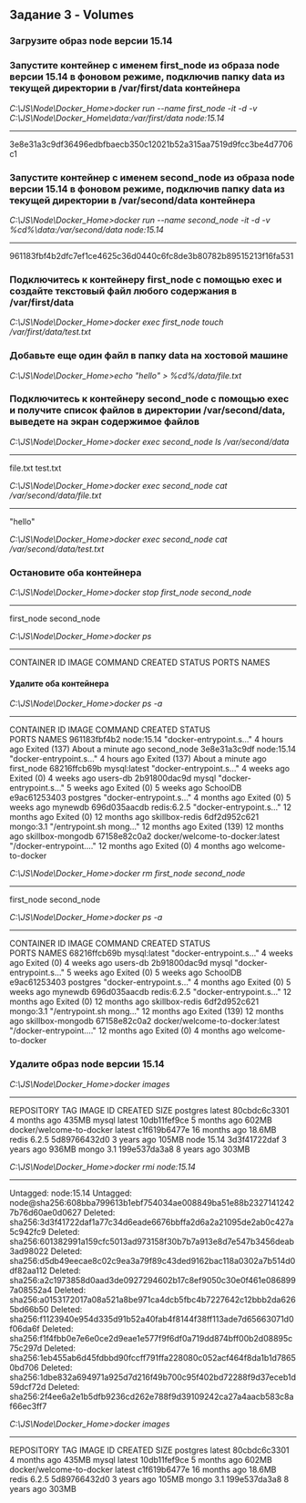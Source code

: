 ## Задание 3 - Volumes

### Загрузите образ node версии 15.14
### Запустите контейнер с именем first_node из образа node версии 15.14 в фоновом режиме, подключив папку data из текущей директории в /var/first/data контейнера

*C:\JS\Node\Docker_Home>docker run --name first_node -it -d -v C:\JS\Node\Docker_Home\data:/var/first/data node:15.14*
***
3e8e31a3c9df36496edbfbaecb350c12021b52a315aa7519d9fcc3be4d7706c1

### Запустите контейнер с именем second_node из образа node версии 15.14 в фоновом режиме, подключив папку data из текущей директории в /var/second/data контейнера
*C:\JS\Node\Docker_Home>docker run --name second_node -it -d -v %cd%\data:/var/second/data node:15.14*
***
961183fbf4b2dfc7ef1ce4625c36d0440c6fc8de3b80782b89515213f16fa531

### Подключитесь к контейнеру first_node с помощью exec и создайте текстовый файл любого содержания в /var/first/data

*C:\JS\Node\Docker_Home>docker exec first_node touch /var/first/data/test.txt*

### Добавьте еще один файл в папку data на хостовой машине

*C:\JS\Node\Docker_Home>echo "hello" > %cd%/data/file.txt*

### Подключитесь к контейнеру second_node с помощью exec и получите список файлов в директории /var/second/data, выведете на экран содержимое файлов

*C:\JS\Node\Docker_Home>docker exec second_node ls /var/second/data*
***
file.txt
test.txt

*C:\JS\Node\Docker_Home>docker exec second_node cat /var/second/data/file.txt*
***
"hello" 

*C:\JS\Node\Docker_Home>docker exec second_node cat /var/second/data/test.txt*

### Остановите оба контейнера
*C:\JS\Node\Docker_Home>docker stop first_node second_node*
***
first_node
second_node

*C:\JS\Node\Docker_Home>docker ps*
***
CONTAINER ID   IMAGE     COMMAND   CREATED   STATUS    PORTS     NAMES

#### Удалите оба контейнера

*C:\JS\Node\Docker_Home>docker ps -a*
***
CONTAINER ID   IMAGE                             COMMAND                  CREATED         STATUS    
                        PORTS     NAMES
961183fbf4b2   node:15.14                        "docker-entrypoint.s…"   4 hours ago     Exited (137) About a minute ago             second_node
3e8e31a3c9df   node:15.14                        "docker-entrypoint.s…"   4 hours ago     Exited (137) About a minute ago             first_node
68216ffcb69b   mysql:latest                      "docker-entrypoint.s…"   4 weeks ago     Exited (0) 4 weeks ago                      users-db
2b91800dac9d   mysql                             "docker-entrypoint.s…"   5 weeks ago     Exited (0) 5 weeks ago                      SchoolDB
e9ac61253403   postgres                          "docker-entrypoint.s…"   4 months ago    Exited (0) 5 weeks ago                      mynewdb
696d035aacdb   redis:6.2.5                       "docker-entrypoint.s…"   12 months ago   Exited (0) 12 months ago                    skillbox-redis
6df2d952c621   mongo:3.1                         "/entrypoint.sh mong…"   12 months ago   Exited (139) 12 months ago                  skillbox-mongodb
67158e82c0a2   docker/welcome-to-docker:latest   "/docker-entrypoint.…"   12 months ago   Exited (0) 4 months ago                     welcome-to-docker

*C:\JS\Node\Docker_Home>docker rm first_node second_node*
***
first_node
second_node

*C:\JS\Node\Docker_Home>docker ps -a*
***
CONTAINER ID   IMAGE                             COMMAND                  CREATED         STATUS    
                   PORTS     NAMES
68216ffcb69b   mysql:latest                      "docker-entrypoint.s…"   4 weeks ago     Exited (0) 4 weeks ago                 users-db
2b91800dac9d   mysql                             "docker-entrypoint.s…"   5 weeks ago     Exited (0) 5 weeks ago                 SchoolDB
e9ac61253403   postgres                          "docker-entrypoint.s…"   4 months ago    Exited (0) 5 weeks ago                 mynewdb
696d035aacdb   redis:6.2.5                       "docker-entrypoint.s…"   12 months ago   Exited (0) 12 months ago               skillbox-redis
6df2d952c621   mongo:3.1                         "/entrypoint.sh mong…"   12 months ago   Exited (139) 12 months ago             skillbox-mongodb
67158e82c0a2   docker/welcome-to-docker:latest   "/docker-entrypoint.…"   12 months ago   Exited (0) 4 months ago                welcome-to-docker

### Удалите образ node версии 15.14

*C:\JS\Node\Docker_Home>docker images*
***
REPOSITORY                 TAG       IMAGE ID       CREATED         SIZE
postgres                   latest    80cbdc6c3301   4 months ago    435MB
mysql                      latest    10db11fef9ce   5 months ago    602MB
docker/welcome-to-docker   latest    c1f619b6477e   16 months ago   18.6MB
redis                      6.2.5     5d89766432d0   3 years ago     105MB
node                       15.14     3d3f41722daf   3 years ago     936MB
mongo                      3.1       199e537da3a8   8 years ago     303MB

*C:\JS\Node\Docker_Home>docker rmi node:15.14*
***
Untagged: node:15.14
Untagged: node@sha256:608bba799613b1ebf754034ae008849ba51e88b23271412427b76d60ae0d0627
Deleted: sha256:3d3f41722daf1a77c34d6eade6676bbffa2d6a2a21095de2ab0c427a5c942fc9
Deleted: sha256:601382991a159cfc5013ad973158f30b7b7a913e8d7e547b3456deab3ad98022
Deleted: sha256:d5db49eecae8c02c9ea3a79f89c43ded9162bac118a0302a7b514d0df82aa112
Deleted: sha256:a2c1973858d0aad3de0927294602b17c8ef9050c30e0f461e0868997a08552a4
Deleted: sha256:a0153172017a08a521a8be971ca4dcb5fbc4b7227642c12bbb2da6265bd66b50
Deleted: sha256:f1123940e954d335d91b52a40fab4f8144f38ff113ade7d65663071d0f06da6f
Deleted: sha256:f1f4fbb0e7e6e0ce2d9eae1e577f9f6df0a719dd874bff00b2d08895c75c297d
Deleted: sha256:1eb455ab6d45fdbbd90fccff791ffa228080c052acf464f8da1b1d78650bd706
Deleted: sha256:1dbe832a694971a925d7d216f49b700c95f402bd72288f9d37eceb1d59dcf72d
Deleted: sha256:2f4ee6a2e1b5dfb9236cd262e788f9d39109242ca27a4aacb583c8af66ec3ff7


*C:\JS\Node\Docker_Home>docker images*
***         
REPOSITORY                 TAG       IMAGE ID       CREATED         SIZE
postgres                   latest    80cbdc6c3301   4 months ago    435MB
mysql                      latest    10db11fef9ce   5 months ago    602MB
docker/welcome-to-docker   latest    c1f619b6477e   16 months ago   18.6MB
redis                      6.2.5     5d89766432d0   3 years ago     105MB
mongo                      3.1       199e537da3a8   8 years ago     303MB
